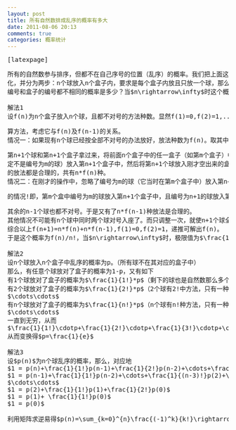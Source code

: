 ```yaml
---
layout: post
title: 所有自然数排成乱序的概率有多大
date: 2011-08-06 20:13
comments: true
categories: 概率统计
---
```

<pre>[latexpage]</pre>
<pre>所有的自然数参与排序，但都不在自己序号的位置（乱序）的概率。我们把上面这个问题具体
化，并分为两步：n个球放入n个盒子内，要求是每个盒子内放且只放一个球，那么所有的球的
编号和盒子的编号都不相同的概率是多少？当$n\rightarrow\infty$时这个概率是多大？

解法1
设f(n)为n个盒子放入n个球，且都不对号的方法种数。显然f(1)=0,f(2)=1,...下面研究f(n+1)的计</pre>
<pre>算方法，考虑它与f(n)及f(n-1)的关系。
情况一：如果现有n个球已经按全部不对号的办法放好，放法种数为f(n)。取其中任意一种，将</pre>
<pre>第n+1个球和第n+1个盒子拿过来，将前面n个盒子中的任一盒子（如第m个盒子）中的球（肯
定不是编号为m的球）放入第n+1个盒子中，然后将第n+1个球放入刚才空出来的盒子中，这样
的放法都是合理的，共有n*f(n)种。
情况二：在刚才的操作中，忽略了编号为m的球（它当时在第m个盒子中）放入第n+1个盒子中</pre>
<pre>的情况!即，第m个盒中编号为m的球放入第n+1个盒子中，且编号为n+1的球放入第m个盒子中，</pre>
<pre>其余的n-1个球也都不对号。于是又有了n*f(n-1)种放法是合理的。
其他情况不可能有n个球中同时两个球对号入座了。而只调整一次，就使n+1个球全部不对号的。
综合以上f(n+1)=n*f(n)+n*f(n-1),f(1)=0,f(2)=1，递推可解出f(n)。
于是这个概率为f(n)/n!，当$n\rightarrow\infty$时，极限值为$\frac{1}{e}$。

解法2
设n个球放入n个盒子中乱序的概率为p。（所有球不在其对应的盒子中）
那么，有任意个球放对了盒子的概率为1-p，又有如下
有1个球放对了盒子的概率为$\frac{1}{1!}*p$（剩下的球也是自然数那么多个）
有2个球放对了盒子的概率为$\frac{1}{2!}*p$（2个球有2!中方法，只有一种是全对号的）
$\cdots\cdots$
有n个球放对了盒子的概率为$\frac{1}{n!}*p$（n个球有n!种方法，只有一种是全对号的）
$\cdots\cdots$
一直到无穷，从而
$\frac{1}{1!}\cdotp+\frac{1}{2!}\cdotp+\frac{1}{3!}\cdotp+\cdots+\frac{1}{n!}\cdotp+\cdots=1-p$
从而变换得$p=\frac{1}{e}$

解法3
设$p(n)$为n个球乱序的概率，那么，对应地
$1 = p(n)+\frac{1}{1!}p(n-1)+\frac{1}{2!}p(n-2)+\cdots+\frac{1}{(n-2)!}p(2)+\frac{1}{(n-1)!}p(1)+\frac{1}{n!}p(0)$
$1 = p(n-1)+\frac{1}{1!}p(n-2)+\cdots+\frac{1}{(n-3)!}p(2)+\frac{1}{(n-2)!}p(1)+\frac{1}({n-1)!}p(0)$
$\cdots\cdots$
$1 = p(2)+\frac{1}{1!}p(1)+\frac{1}{2!}p(0)$
$1 = p(1)+ \frac{1}{1!}p(0)$
$1 = p(0)$

利用矩阵求逆易得$p(n)=\sum_{k=0}^{n}\frac{(-1)^k}{k!}\rightarrow\frac{1}{e}$#</pre>
